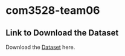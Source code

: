 # com3528-team06

## Link to Download the Dataset
Download the [Dataset](https://www.kaggle.com/datasets/msambare/fer2013) here.

